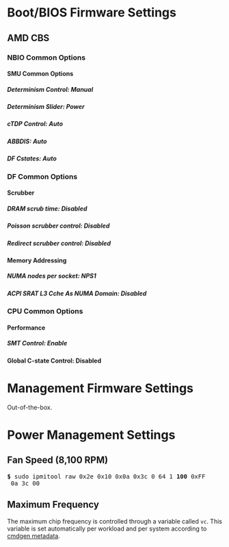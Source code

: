 # Boot/BIOS Firmware Settings

## AMD CBS

### NBIO Common Options
#### SMU Common Options
##### Determinism Control: Manual
##### Determinism Slider: Power
##### cTDP Control: Auto
##### ABBDIS: Auto
##### DF Cstates: Auto

### DF Common Options
#### Scrubber
##### DRAM scrub time: Disabled
##### Poisson scrubber control: Disabled
##### Redirect scrubber control: Disabled

#### Memory Addressing
##### NUMA nodes per socket: NPS1
##### ACPI SRAT L3 Cche As NUMA Domain: Disabled

### CPU Common Options
#### Performance
##### SMT Control: Enable
#### Global C-state Control: Disabled

# Management Firmware Settings

Out-of-the-box.

# Power Management Settings

## Fan Speed (8,100 RPM)

<pre>
<b>&dollar;</b> sudo ipmitool raw 0x2e 0x10 0x0a 0x3c 0 64 1 <b>100</b> 0xFF
 0a 3c 00
</pre>

## Maximum Frequency

The maximum chip frequency is controlled through a variable called `vc`.
This variable is set automatically per workload and per system according to [cmdgen metadata](https://github.com/krai/ck-qaic/blob/MLC2.0/cmdgen/).
